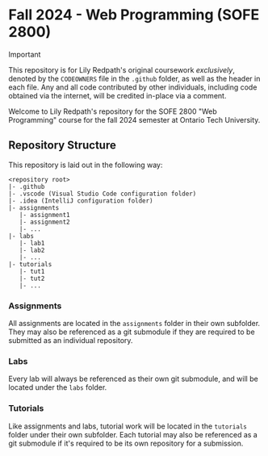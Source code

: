 # Fall 2024 - Web Programming (SOFE 2800)
> [!IMPORTANT]
> This repository is for Lily Redpath's original coursework *exclusively*, denoted by the `CODEOWNERS` file in the
> `.github` folder, as well as the header in each file. Any and all code contributed by other
> individuals, including code obtained via the internet, will be credited in-place via a comment.

Welcome to Lily Redpath's repository for the SOFE 2800 "Web Programming" course for the fall 2024
semester at Ontario Tech University.

## Repository Structure
This repository is laid out in the following way:
```
<repository root>
|- .github
|- .vscode (Visual Studio Code configuration folder)
|- .idea (IntelliJ configuration folder)
|- assignments
   |- assignment1
   |- assignment2
   |- ...
|- labs
   |- lab1
   |- lab2
   |- ...
|- tutorials
   |- tut1
   |- tut2
   |- ...
```

### Assignments
All assignments are located in the `assignments` folder in their own subfolder. They may also be referenced
as a git submodule if they are required to be submitted as an individual repository.

### Labs
Every lab will always be referenced as their own git submodule, and will be located under the `labs` folder.

### Tutorials
Like assignments and labs, tutorial work will be located in the `tutorials` folder under their own subfolder. Each tutorial may also be
referenced as a git submodule if it's required to be its own repository for a submission.
